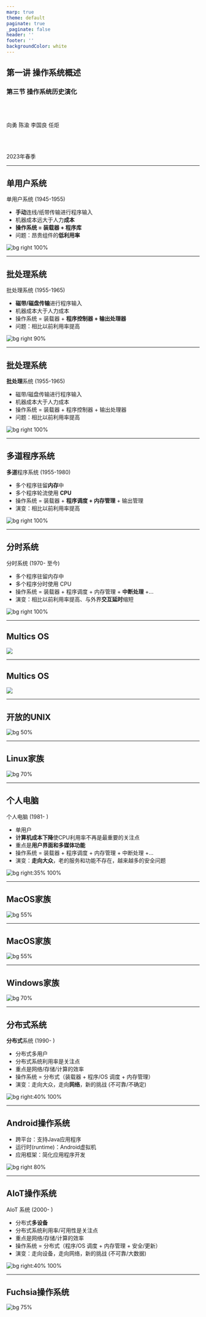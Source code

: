 ```yaml
---
marp: true
theme: default
paginate: true
_paginate: false
header: ''
footer: ''
backgroundColor: white
---
```


<!-- theme: gaia -->
<!-- page_number: true -->
<!-- _class: lead -->

## 第一讲 操作系统概述

### 第三节 操作系统历史演化

<br>
<br>

向勇 陈渝 李国良 任炬 

<br>
<br>

2023年春季

---

## 单用户系统

单用户系统 (1945-1955)

- **手动**连线/纸带传输进行程序输入
- 机器成本远大于人力**成本**
- **操作系统 = 装载器 + 程序库**
- 问题：昂贵组件的**低利用率**

![bg right 100%](./figs/history-single-user-system.png)

---

## 批处理系统

批处理系统 (1955-1965)

- **磁带/磁盘传输**进行程序输入
- 机器成本大于人力成本
- 操作系统 = 装载器 + **程序控制器 + 输出处理器**
- 问题：相比以前利用率提高

![bg right 90%](./figs/history-batch-processing.png)

---

## 批处理系统

**批处理**系统 (1955-1965)

- 磁带/磁盘传输进行程序输入
- 机器成本大于人力成本
- 操作系统 = 装载器 + 程序控制器 + 输出处理器
- 问题：相比以前利用率提高

![bg right 100%](./figs/history-batch-process-graph.png)

---

## 多道程序系统

**多道**程序系统 (1955-1980)

- 多个程序驻留**内存**中
- 多个程序轮流使用 **CPU**
- 操作系统 = 装载器 + **程序调度 + 内存管理** + 输出管理
- 演变：相比以前利用率提高

![bg right 100%](./figs/history-multiprogramming.png)

---

## 分时系统

分时系统 (1970- 至今)  
- 多个程序驻留内存中  
- 多个程序分时使用 CPU  
- 操作系统 = 装载器 + 程序调度 + 内存管理 + **中断处理** +...  
- 演变：相比以前利用率提高、与外界**交互延时**缩短

![bg right 100%](./figs/history-timesharing.png)

---
## Multics OS

![](./figs/history-multics.png)

---
## Multics OS

![](./figs/multics-intro.png)

---
## 开放的UNIX

![bg 50%](./figs/unix-family.png)


---
## Linux家族

![bg 70%](./figs/linux-family.png)

---
## 个人电脑

个人电脑 (1981- )
- 单用户
- **计算机成本下降**使CPU利用率不再是最重要的关注点
- 重点是**用户界面和多媒体功能**
- 操作系统 = 装载器 + 程序调度 + 内存管理 + 中断处理 +...
- 演变：**走向大众**，老的服务和功能不存在，越来越多的安全问题

![bg right:35% 100%](./figs/history-pc.png)

---
## MacOS家族

![bg 55%](./figs/macos-family.png)

---
## MacOS家族

![bg 55%](./figs/macos-family-history.png)

---
## Windows家族

![bg 70%](./figs/windows-family.png)

---
## 分布式系统

**分布式**系统 (1990- )
- 分布式多用户
- 分布式系统利用率是关注点
- 重点是网络/存储/计算的效率
- 操作系统 = 分布式（装载器 + 程序/OS 调度 + 内存管理）
- 演变：走向大众，走向**网络**，新的挑战 (不可靠/不确定)

![bg right:40% 100%](./figs/history-ds.png)

---
## Android操作系统
- 跨平台：支持Java应用程序
- 运行时(runtime)：Android虚拟机
- 应用框架：简化应用程序开发


![bg right 80%](./figs/android-system-architecture.png)

---
## AIoT操作系统

AIoT 系统 (2000- )
- 分布式**多设备**
- 分布式系统利用率/可用性是关注点
- 重点是网络/存储/计算的效率
- 操作系统 = 分布式（程序/OS 调度 + 内存管理 + 安全/更新）
- 演变：走向设备，走向网络，新的挑战 (不可靠/大数据)


![bg right:40% 100%](./figs/history-aiot.png)

---
## Fuchsia操作系统

![bg 75%](./figs/fuchsia-os-intro.png)
